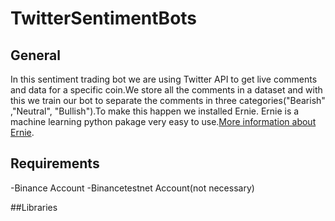 # TwitterSentimentBots

## General
In this sentiment trading bot we are using Twitter API to get live comments and data for a specific coin.We store all the comments in a dataset and with this we train our bot to   separate the comments in three categories("Bearish" ,"Neutral", "Bullish").To make this happen we installed Ernie. Ernie is a machine learning python pakage very easy to use.[More information about Ernie](https://github.com/labteral/ernie).

## Requirements
-Binance Account
-Binancetestnet Account(not necessary)
 
 ##Libraries 

